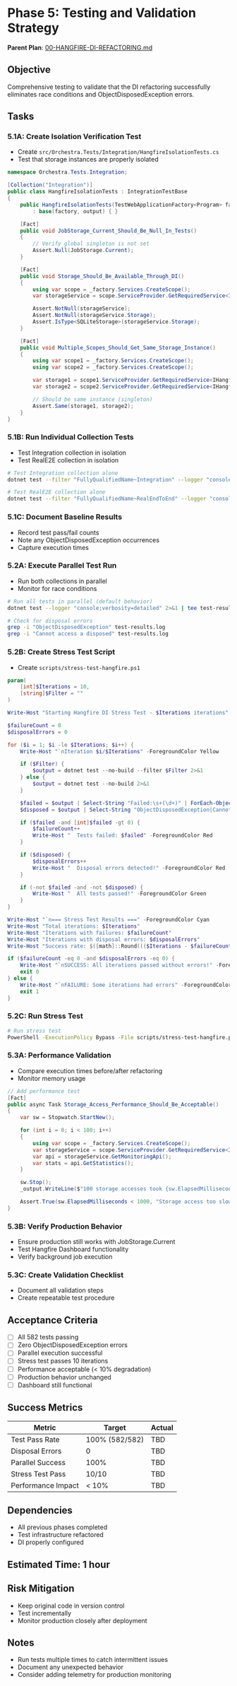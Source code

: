 # Phase 5: Testing and Validation Strategy

**Parent Plan**: [00-HANGFIRE-DI-REFACTORING.md](../00-HANGFIRE-DI-REFACTORING.md)

## Objective

Comprehensive testing to validate that the DI refactoring successfully eliminates race conditions and ObjectDisposedException errors.

## Tasks

### 5.1A: Create Isolation Verification Test
- Create `src/Orchestra.Tests/Integration/HangfireIsolationTests.cs`
- Test that storage instances are properly isolated

```csharp
namespace Orchestra.Tests.Integration;

[Collection("Integration")]
public class HangfireIsolationTests : IntegrationTestBase
{
    public HangfireIsolationTests(TestWebApplicationFactory<Program> factory, ITestOutputHelper output)
        : base(factory, output) { }

    [Fact]
    public void JobStorage_Current_Should_Be_Null_In_Tests()
    {
        // Verify global singleton is not set
        Assert.Null(JobStorage.Current);
    }

    [Fact]
    public void Storage_Should_Be_Available_Through_DI()
    {
        using var scope = _factory.Services.CreateScope();
        var storageService = scope.ServiceProvider.GetRequiredService<IHangfireStorageService>();

        Assert.NotNull(storageService);
        Assert.NotNull(storageService.Storage);
        Assert.IsType<SQLiteStorage>(storageService.Storage);
    }

    [Fact]
    public void Multiple_Scopes_Should_Get_Same_Storage_Instance()
    {
        using var scope1 = _factory.Services.CreateScope();
        using var scope2 = _factory.Services.CreateScope();

        var storage1 = scope1.ServiceProvider.GetRequiredService<IHangfireStorageService>().Storage;
        var storage2 = scope2.ServiceProvider.GetRequiredService<IHangfireStorageService>().Storage;

        // Should be same instance (singleton)
        Assert.Same(storage1, storage2);
    }
}
```

### 5.1B: Run Individual Collection Tests
- Test Integration collection in isolation
- Test RealE2E collection in isolation

```bash
# Test Integration collection alone
dotnet test --filter "FullyQualifiedName~Integration" --logger "console;verbosity=detailed"

# Test RealE2E collection alone
dotnet test --filter "FullyQualifiedName~RealEndToEnd" --logger "console;verbosity=detailed"
```

### 5.1C: Document Baseline Results
- Record test pass/fail counts
- Note any ObjectDisposedException occurrences
- Capture execution times

### 5.2A: Execute Parallel Test Run
- Run both collections in parallel
- Monitor for race conditions

```bash
# Run all tests in parallel (default behavior)
dotnet test --logger "console;verbosity=detailed" 2>&1 | tee test-results.log

# Check for disposal errors
grep -i "ObjectDisposedException" test-results.log
grep -i "Cannot access a disposed" test-results.log
```

### 5.2B: Create Stress Test Script
- Create `scripts/stress-test-hangfire.ps1`

```powershell
param(
    [int]$Iterations = 10,
    [string]$Filter = ""
)

Write-Host "Starting Hangfire DI Stress Test - $Iterations iterations" -ForegroundColor Cyan

$failureCount = 0
$disposalErrors = 0

for ($i = 1; $i -le $Iterations; $i++) {
    Write-Host "`nIteration $i/$Iterations" -ForegroundColor Yellow

    if ($Filter) {
        $output = dotnet test --no-build --filter $Filter 2>&1
    } else {
        $output = dotnet test --no-build 2>&1
    }

    $failed = $output | Select-String "Failed:\s+(\d+)" | ForEach-Object { $_.Matches[0].Groups[1].Value }
    $disposed = $output | Select-String "ObjectDisposedException|Cannot access a disposed"

    if ($failed -and [int]$failed -gt 0) {
        $failureCount++
        Write-Host "  Tests failed: $failed" -ForegroundColor Red
    }

    if ($disposed) {
        $disposalErrors++
        Write-Host "  Disposal errors detected!" -ForegroundColor Red
    }

    if (-not $failed -and -not $disposed) {
        Write-Host "  All tests passed!" -ForegroundColor Green
    }
}

Write-Host "`n=== Stress Test Results ===" -ForegroundColor Cyan
Write-Host "Total iterations: $Iterations"
Write-Host "Iterations with failures: $failureCount"
Write-Host "Iterations with disposal errors: $disposalErrors"
Write-Host "Success rate: $([math]::Round((($Iterations - $failureCount) / $Iterations) * 100, 2))%"

if ($failureCount -eq 0 -and $disposalErrors -eq 0) {
    Write-Host "`nSUCCESS: All iterations passed without errors!" -ForegroundColor Green
    exit 0
} else {
    Write-Host "`nFAILURE: Some iterations had errors" -ForegroundColor Red
    exit 1
}
```

### 5.2C: Run Stress Test
```bash
# Run stress test
PowerShell -ExecutionPolicy Bypass -File scripts/stress-test-hangfire.ps1 -Iterations 10
```

### 5.3A: Performance Validation
- Compare execution times before/after refactoring
- Monitor memory usage

```csharp
// Add performance test
[Fact]
public async Task Storage_Access_Performance_Should_Be_Acceptable()
{
    var sw = Stopwatch.StartNew();

    for (int i = 0; i < 100; i++)
    {
        using var scope = _factory.Services.CreateScope();
        var storageService = scope.ServiceProvider.GetRequiredService<IHangfireStorageService>();
        var api = storageService.GetMonitoringApi();
        var stats = api.GetStatistics();
    }

    sw.Stop();
    _output.WriteLine($"100 storage accesses took {sw.ElapsedMilliseconds}ms");

    Assert.True(sw.ElapsedMilliseconds < 1000, "Storage access too slow");
}
```

### 5.3B: Verify Production Behavior
- Ensure production still works with JobStorage.Current
- Test Hangfire Dashboard functionality
- Verify background job execution

### 5.3C: Create Validation Checklist
- Document all validation steps
- Create repeatable test procedure

## Acceptance Criteria

- [ ] All 582 tests passing
- [ ] Zero ObjectDisposedException errors
- [ ] Parallel execution successful
- [ ] Stress test passes 10 iterations
- [ ] Performance acceptable (< 10% degradation)
- [ ] Production behavior unchanged
- [ ] Dashboard still functional

## Success Metrics

| Metric | Target | Actual |
|--------|--------|--------|
| Test Pass Rate | 100% (582/582) | TBD |
| Disposal Errors | 0 | TBD |
| Parallel Success | 100% | TBD |
| Stress Test Pass | 10/10 | TBD |
| Performance Impact | < 10% | TBD |

## Dependencies

- All previous phases completed
- Test infrastructure refactored
- DI properly configured

## Estimated Time: 1 hour

## Risk Mitigation

- Keep original code in version control
- Test incrementally
- Monitor production closely after deployment

## Notes

- Run tests multiple times to catch intermittent issues
- Document any unexpected behavior
- Consider adding telemetry for production monitoring